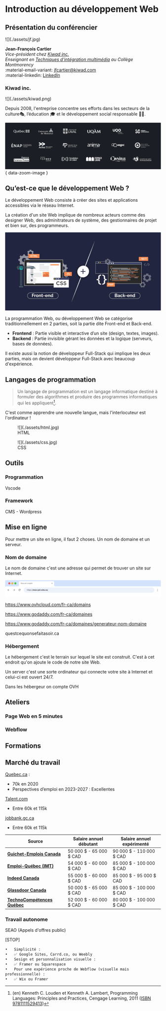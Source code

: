 # Introduction au développement Web

<style>.md-sidebar--primary, .md-header__topic, .md-copyright{ display: none !important; }</style>

## Présentation du conférencier

<div class="grid grid-1-3" markdown>
  ![](./assets/jf.jpg)

  **Jean-François Cartier**<br>
  _Vice-président chez [Kiwad inc.](https://kiwad.com)_<br>
  _Enseignant en [Techniques d'intégration multimédia](https://tim-montmorency.com/) au Collège Montmorency_<br>
  :material-email-variant: [jfcartier@kiwad.com](mailto:jfcartier@kiwad.com)<br>
  :material-linkedin: [LinkedIn](https://www.linkedin.com/in/jfcartier/)
</div>

### Kiwad inc.

<div class="grid grid-auto" markdown>
  ![](./assets/kiwad.png)

  Depuis 2008, l'entreprise concentre ses efforts dans les secteurs de la culture🎭, l’éducation 🎓 et le développement social responsable 🌱🤝.
</div>

![](./assets/clients-dark.png){ data-zoom-image }

## Qu’est-ce que le développement Web ?

Le développement Web consiste à créer des sites et applications accessibles via le réseau Internet.

La création d'un site Web implique de nombreux acteurs comme des designer Web, des adminitrateurs de système, des gestionnaires de projet et bien sur, des programmeurs.

![](./assets/bevsfe.jpg)

La programmation Web, ou développement Web se catégorise traditionnellement en 2 parties, soit la partie dite Front-end et Back-end.

* **Frontend** : Partie visible et interactive d’un site (design, textes, images).
* **Backend** : Partie invisible gérant les données et la logique (serveurs, bases de données).

Il existe aussi la notion de développeur Full-Stack qui implique les deux parties, mais on devient développeur Full-Stack avec beaucoup d'expérience.

## Langages de programmation

> Un langage de programmation est un langage informatique destiné à formuler des algorithmes et produire des programmes informatiques qui les appliquent[^prog].

C'est comme apprendre une nouvelle langue, mais l'interlocuteur est l'ordinateur !

[^prog]: (en) Kenneth C. Louden et Kenneth A. Lambert, Programming Languages: Principles and Practices, Cengage Learning, 2011 ([ISBN 9781111529413](https://www.cengage.ca/c/programming-languages-3e-louden-lambert/9781111529413/))

<div class="grid grid-1-1" markdown>
<figure markdown>
  ![](./assets/html.jpg)
  <figcaption>HTML</figcaption>
</figure>

<figure markdown>
  ![](./assets/css.jpg)
  <figcaption>CSS</figcaption>
</figure>
</div>

<!-- * `HTML` : Structure de la page.
* `CSS` : Apparence et mise en forme.
* `JavaScript` : Interactivité et dynamisme. ￼
* Langages backend : `PHP`, `Python`, etc. -->

## Outils

### Programmation

Vscode

### Framework

CMS - Wordpress

## Mise en ligne

Pour mettre un site en ligne, il faut 2 choses. Un nom de domaine et un serveur.

### Nom de domaine

Le nom de domaine c'est une adresse qui permet de trouver un site sur Internet.

![](./assets/browser-url.png)

https://www.ovhcloud.com/fr-ca/domains

https://www.godaddy.com/fr-ca/domaines

https://www.godaddy.com/fr-ca/domaines/generateur-nom-domaine

questcequonsefaitasoir.ca

### Hébergement

Le hébergement c'est le terrain sur lequel le site est construit. C'est à cet endroit qu'on ajoute le code de notre site Web.

Un server c'est une sorte ordinateur qui connecte votre site à Internet et celui-ci est ouvert 24/7.

Dans les hébergeur on compte OVH

## Ateliers

### Page Web en 5 minutes

### Webflow

## Formations

## Marché du travail

[Quebec.ca](https://www.quebec.ca/emploi/informer-metier-profession/explorer-metiers-professions/21234-developpeurs-developpeuses-et-programmeurs-programmeuses-web) :

* 70k en 2020
* Perspectives d’emploi en 2023-2027 : Excellentes

[Talent.com](https://ca.talent.com/fr/salary?job=developpeur+web)

* Entre 60k et 115k

[jobbank.gc.ca](https://www.jobbank.gc.ca/jobsearch/jobsearch?fn21=21234&sort=M&fprov=QC#results-list-content)

* Entre 60k et 115k


| Source                                                               | Salaire annuel débutant | Salaire annuel expérimenté |
|----------------------------------------------------------------------|-------------------------|----------------------------|
| [**Guichet-Emplois Canada**](https://www.guichetemplois.gc.ca/)      | 50 000 $ - 65 000 $ CAD | 90 000 $ - 110 000 $ CAD   |
| [**Emploi-Québec (IMT)**](https://imt.emploiquebec.gouv.qc.ca/)      | 54 000 $ - 60 000 $ CAD | 85 000 $ - 100 000 $ CAD   |
| [**Indeed Canada**](https://ca.indeed.com/)                          | 55 000 $ - 60 000 $ CAD | 85 000 $ - 95 000 $ CAD    |
| [**Glassdoor Canada**](https://www.glassdoor.ca/)                    | 50 000 $ - 65 000 $ CAD | 85 000 $ - 100 000 $ CAD   |
| [**TechnoCompétences Québec**](https://www.technocompetences.qc.ca/) | 52 000 $ - 60 000 $ CAD | 80 000 $ - 100 000 $ CAD   |



### Travail autonome

SEAO (Appels d'offres public)

[STOP]

	•	Simplicité :
	•	✅ Google Sites, Carrd.co, ou Weebly
	•	Sesign et personnalisation visuelle :
	•	✅ Framer ou Squarespace
	•	Pour une expérience proche de Webflow (visuelle mais professionnelle) :
	•	✅ Wix ou Framer
